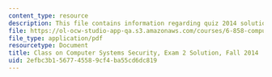 ```yaml
---
content_type: resource
description: This file contains information regarding quiz 2014 solution.
file: https://ol-ocw-studio-app-qa.s3.amazonaws.com/courses/6-858-computer-systems-security-fall-2014/2efbc3b1567745589cf4ba55cd6dc819_MIT6_858F14_q14_2_sol.pdf
file_type: application/pdf
resourcetype: Document
title: Class on Computer Systems Security, Exam 2 Solution, Fall 2014
uid: 2efbc3b1-5677-4558-9cf4-ba55cd6dc819
---
```

